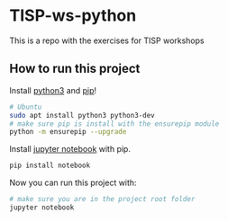 # TISP-ws-python

This is a repo with the exercises for TISP workshops

## How to run this project

Install [python3](https://www.python.org/) and [pip](https://pip.pypa.io/en/stable/getting-started/)!

```bash
# Ubuntu
sudo apt install python3 python3-dev
# make sure pip is install with the ensurepip module
python -m ensurepip --upgrade
```

Install [jupyter notebook](https://jupyter.org/) with pip.

```bash
pip install notebook
```

Now you can run this project with:

```bash
# make sure you are in the project root folder
jupyter notebook
```
